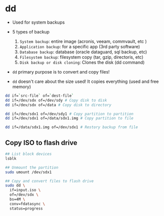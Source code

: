 # dd

- Used for system backups
- 5 types of backup

  1. `System backup`: entire image (acronis, veeam, commvault, etc )
  1. `Application backup`: for a specific app (3rd party software)
  1. `Database backup`: database (oracle dataguard, sql backup, etc)
  1. `Filesystem backup`: filesystem copy (tar, gzip, directoris, etc)
  1. `Disk backup or disk cloning`: Clones the disk (dd command)

- `dd` primary purpose is to convert and copy files!
- `dd` doesn't care about the size used! It copies everything (used and free memory)

```sh
dd if=`src-file` of=`dest-file`
dd if=/dev/sdx of=/dev/sdy # Copy disk to disk
dd if=/dev/sdx of=/data # Copy disk to directory

dd if=/dev/sdx1 of=/dev/sdy1 # Copy partition to partition
dd if=/dev/sdx1 of=/data/sdx1.img # Copy partition to file

dd if=/data/sdx1.img of=/dev/sdx1 # Restory backup from file
```

## Copy ISO to flash drive

```sh
## List block devices
lsblk

## Unmount the partition
sudo umount /dev/sdx1

## Copy and convert files to flash drive
sudo dd \
  if=input.iso \
  of=/dev/sdx \
  bs=4M \
  conv=fdatasync \
  status=progress
```
